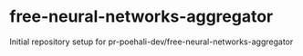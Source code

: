 # free-neural-networks-aggregator

Initial repository setup for pr-poehali-dev/free-neural-networks-aggregator
